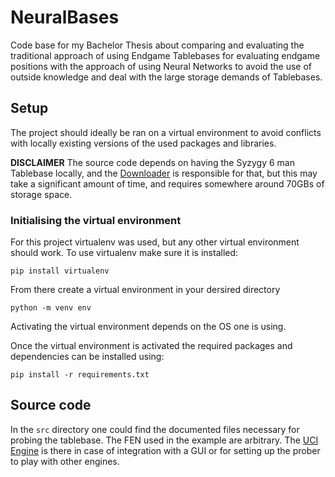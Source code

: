 # NeuralBases
Code base for my Bachelor Thesis about comparing and evaluating the traditional approach of using Endgame Tablebases for evaluating endgame positions with the approach of using Neural Networks to avoid the use of outside knowledge and deal with the large storage demands of Tablebases.

## Setup
The project should ideally be ran on a virtual environment to avoid conflicts with locally existing versions of the used packages and libraries.

**DISCLAIMER**
The source code depends on having the Syzygy 6 man Tablebase locally, and the [Downloader](https://github.com/Mufasaxi/NeuralBases/blob/main/downloader.py) is responsible for that, but this may take a significant amount of time, and requires somewhere around 70GBs of storage space. 

### Initialising the virtual environment
For this project virtualenv was used, but any other virtual environment should work.
To use virtualenv make sure it is installed:
```
pip install virtualenv
```
From there create a virtual environment in your dersired directory
```
python -m venv env
```

Activating the virtual environment depends on the OS one is using.

Once the virtual environment is activated the required packages and dependencies can be installed using:
```
pip install -r requirements.txt
```

## Source code
In the ```src``` directory one could find the documented files necessary for probing the tablebase. The FEN used in the example are arbitrary.
The [UCI Engine](https://github.com/Mufasaxi/NeuralBases/blob/main/src/uci_prober_engine.py) is there in case of integration with a GUI or for setting up the prober to play with other engines.
